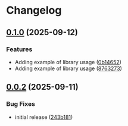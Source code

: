 # Changelog

## [0.1.0](https://github.com/esdatalabs/workforce/compare/v0.0.2...v0.1.0) (2025-09-12)


### Features

* Adding example of library usage ([0b14652](https://github.com/esdatalabs/workforce/commit/0b1465281650b8136d0759242915753d01b71e55))
* Adding example of library usage ([8763273](https://github.com/esdatalabs/workforce/commit/8763273a2a1bd4b29f68355c23045027f02deb78))

## [0.0.2](https://github.com/esdatalabs/workforce/compare/v0.0.1...v0.0.2) (2025-09-11)


### Bug Fixes

* initial release ([243b181](https://github.com/esdatalabs/workforce/commit/243b18129f62c79f19b165ba73667d079eb95f54))
